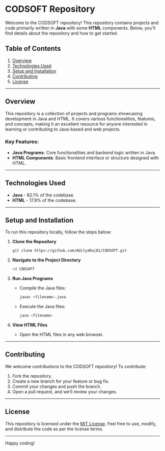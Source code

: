 # CODSOFT Repository

Welcome to the CODSOFT repository! This repository contains projects and code primarily written in **Java** with some **HTML** components. Below, you'll find details about the repository and how to get started.

## Table of Contents

1. [Overview](#overview)
2. [Technologies Used](#technologies-used)
3. [Setup and Installation](#setup-and-installation)
4. [Contributing](#contributing)
5. [License](#license)

---

## Overview

This repository is a collection of projects and programs showcasing development in Java and HTML. It covers various functionalities, features, and concepts, making it an excellent resource for anyone interested in learning or contributing to Java-based and web projects.

### Key Features:
- **Java Programs**: Core functionalities and backend logic written in Java.
- **HTML Components**: Basic frontend interface or structure designed with HTML.

---

## Technologies Used

- **Java** - 82.1% of the codebase.
- **HTML** - 17.9% of the codebase.

---

## Setup and Installation

To run this repository locally, follow the steps below:

1. **Clone the Repository**
   ```bash
   git clone https://github.com/AdityaRaj81/CODSOFT.git
   ```
2. **Navigate to the Project Directory**
   ```bash
   cd CODSOFT
   ```
3. **Run Java Programs**
   - Compile the Java files:
     ```bash
     javac <filename>.java
     ```
   - Execute the Java files:
     ```bash
     java <filename>
     ```

4. **View HTML Files**
   - Open the HTML files in any web browser.

---

## Contributing

We welcome contributions to the CODSOFT repository! To contribute:

1. Fork the repository.
2. Create a new branch for your feature or bug fix.
3. Commit your changes and push the branch.
4. Open a pull request, and we’ll review your changes.

---

## License

This repository is licensed under the [MIT License](LICENSE). Feel free to use, modify, and distribute the code as per the license terms.

---

Happy coding!
